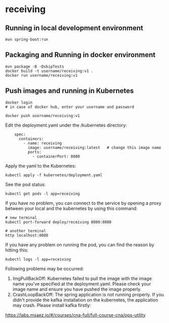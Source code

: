 # receiving

## Running in local development environment

```
mvn spring-boot:run
```

## Packaging and Running in docker environment

```
mvn package -B -DskipTests
docker build -t username/receiving:v1 .
docker run username/receiving:v1
```

## Push images and running in Kubernetes

```
docker login 
# in case of docker hub, enter your username and password

docker push username/receiving:v1
```

Edit the deployment.yaml under the /kubernetes directory:
```
    spec:
      containers:
        - name: receiving
          image: username/receiving:latest   # change this image name
          ports:
            - containerPort: 8080

```

Apply the yaml to the Kubernetes:
```
kubectl apply -f kubernetes/deployment.yaml
```

See the pod status:
```
kubectl get pods -l app=receiving
```

If you have no problem, you can connect to the service by opening a proxy between your local and the kubernetes by using this command:
```
# new terminal
kubectl port-forward deploy/receiving 8080:8080

# another terminal
http localhost:8080
```

If you have any problem on running the pod, you can find the reason by hitting this:
```
kubectl logs -l app=receiving
```

Following problems may be occurred:

1. ImgPullBackOff:  Kubernetes failed to pull the image with the image name you've specified at the deployment.yaml. Please check your image name and ensure you have pushed the image properly.
1. CrashLoopBackOff: The spring application is not running properly. If you didn't provide the kafka installation on the kubernetes, the application may crash. Please install kafka firstly:

https://labs.msaez.io/#/courses/cna-full/full-course-cna/ops-utility

